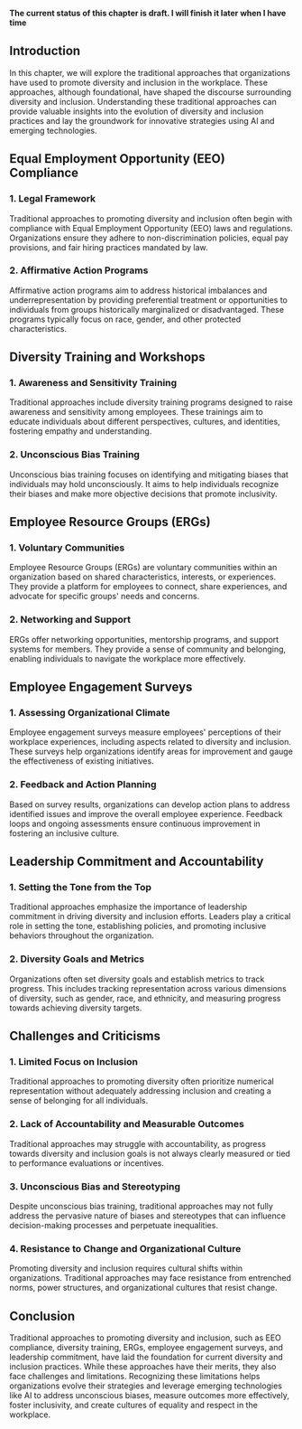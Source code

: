 **The current status of this chapter is draft. I will finish it later when I have time**

Introduction
------------

In this chapter, we will explore the traditional approaches that organizations have used to promote diversity and inclusion in the workplace. These approaches, although foundational, have shaped the discourse surrounding diversity and inclusion. Understanding these traditional approaches can provide valuable insights into the evolution of diversity and inclusion practices and lay the groundwork for innovative strategies using AI and emerging technologies.

Equal Employment Opportunity (EEO) Compliance
---------------------------------------------

### 1. Legal Framework

Traditional approaches to promoting diversity and inclusion often begin with compliance with Equal Employment Opportunity (EEO) laws and regulations. Organizations ensure they adhere to non-discrimination policies, equal pay provisions, and fair hiring practices mandated by law.

### 2. Affirmative Action Programs

Affirmative action programs aim to address historical imbalances and underrepresentation by providing preferential treatment or opportunities to individuals from groups historically marginalized or disadvantaged. These programs typically focus on race, gender, and other protected characteristics.

Diversity Training and Workshops
--------------------------------

### 1. Awareness and Sensitivity Training

Traditional approaches include diversity training programs designed to raise awareness and sensitivity among employees. These trainings aim to educate individuals about different perspectives, cultures, and identities, fostering empathy and understanding.

### 2. Unconscious Bias Training

Unconscious bias training focuses on identifying and mitigating biases that individuals may hold unconsciously. It aims to help individuals recognize their biases and make more objective decisions that promote inclusivity.

Employee Resource Groups (ERGs)
-------------------------------

### 1. Voluntary Communities

Employee Resource Groups (ERGs) are voluntary communities within an organization based on shared characteristics, interests, or experiences. They provide a platform for employees to connect, share experiences, and advocate for specific groups' needs and concerns.

### 2. Networking and Support

ERGs offer networking opportunities, mentorship programs, and support systems for members. They provide a sense of community and belonging, enabling individuals to navigate the workplace more effectively.

Employee Engagement Surveys
---------------------------

### 1. Assessing Organizational Climate

Employee engagement surveys measure employees' perceptions of their workplace experiences, including aspects related to diversity and inclusion. These surveys help organizations identify areas for improvement and gauge the effectiveness of existing initiatives.

### 2. Feedback and Action Planning

Based on survey results, organizations can develop action plans to address identified issues and improve the overall employee experience. Feedback loops and ongoing assessments ensure continuous improvement in fostering an inclusive culture.

Leadership Commitment and Accountability
----------------------------------------

### 1. Setting the Tone from the Top

Traditional approaches emphasize the importance of leadership commitment in driving diversity and inclusion efforts. Leaders play a critical role in setting the tone, establishing policies, and promoting inclusive behaviors throughout the organization.

### 2. Diversity Goals and Metrics

Organizations often set diversity goals and establish metrics to track progress. This includes tracking representation across various dimensions of diversity, such as gender, race, and ethnicity, and measuring progress towards achieving diversity targets.

Challenges and Criticisms
-------------------------

### 1. Limited Focus on Inclusion

Traditional approaches to promoting diversity often prioritize numerical representation without adequately addressing inclusion and creating a sense of belonging for all individuals.

### 2. Lack of Accountability and Measurable Outcomes

Traditional approaches may struggle with accountability, as progress towards diversity and inclusion goals is not always clearly measured or tied to performance evaluations or incentives.

### 3. Unconscious Bias and Stereotyping

Despite unconscious bias training, traditional approaches may not fully address the pervasive nature of biases and stereotypes that can influence decision-making processes and perpetuate inequalities.

### 4. Resistance to Change and Organizational Culture

Promoting diversity and inclusion requires cultural shifts within organizations. Traditional approaches may face resistance from entrenched norms, power structures, and organizational cultures that resist change.

Conclusion
----------

Traditional approaches to promoting diversity and inclusion, such as EEO compliance, diversity training, ERGs, employee engagement surveys, and leadership commitment, have laid the foundation for current diversity and inclusion practices. While these approaches have their merits, they also face challenges and limitations. Recognizing these limitations helps organizations evolve their strategies and leverage emerging technologies like AI to address unconscious biases, measure outcomes more effectively, foster inclusivity, and create cultures of equality and respect in the workplace.
